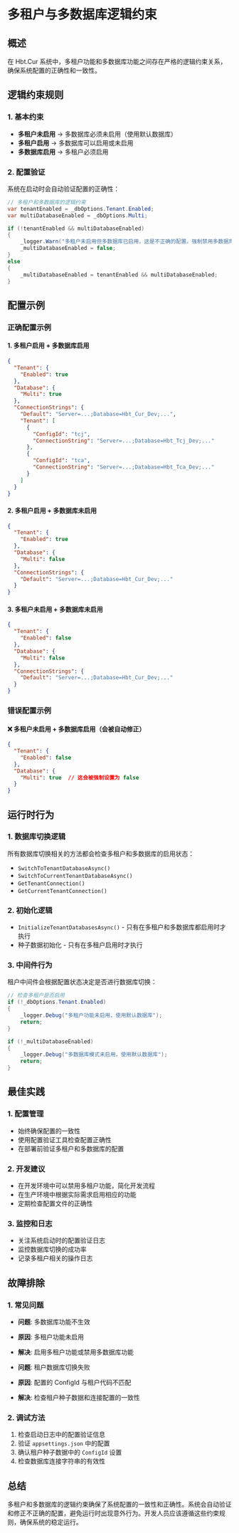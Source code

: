 # 多租户与多数据库逻辑约束

## 概述

在 Hbt.Cur 系统中，多租户功能和多数据库功能之间存在严格的逻辑约束关系，确保系统配置的正确性和一致性。

## 逻辑约束规则

### 1. 基本约束
- **多租户未启用** → 多数据库必须未启用（使用默认数据库）
- **多租户启用** → 多数据库可以启用或未启用
- **多数据库启用** → 多租户必须启用

### 2. 配置验证
系统在启动时会自动验证配置的正确性：

```csharp
// 多租户和多数据库的逻辑约束
var tenantEnabled = _dbOptions.Tenant.Enabled;
var multiDatabaseEnabled = _dbOptions.Multi;

if (!tenantEnabled && multiDatabaseEnabled)
{
    _logger.Warn("多租户未启用但多数据库已启用，这是不正确的配置。强制禁用多数据库模式。");
    _multiDatabaseEnabled = false;
}
else
{
    _multiDatabaseEnabled = tenantEnabled && multiDatabaseEnabled;
}
```

## 配置示例

### 正确配置示例

#### 1. 多租户启用 + 多数据库启用
```json
{
  "Tenant": {
    "Enabled": true
  },
  "Database": {
    "Multi": true
  },
  "ConnectionStrings": {
    "Default": "Server=...;Database=Hbt_Cur_Dev;...",
    "Tenant": [
      {
        "ConfigId": "tcj",
        "ConnectionString": "Server=...;Database=Hbt_Tcj_Dev;..."
      },
      {
        "ConfigId": "tca", 
        "ConnectionString": "Server=...;Database=Hbt_Tca_Dev;..."
      }
    ]
  }
}
```

#### 2. 多租户启用 + 多数据库未启用
```json
{
  "Tenant": {
    "Enabled": true
  },
  "Database": {
    "Multi": false
  },
  "ConnectionStrings": {
    "Default": "Server=...;Database=Hbt_Cur_Dev;..."
  }
}
```

#### 3. 多租户未启用 + 多数据库未启用
```json
{
  "Tenant": {
    "Enabled": false
  },
  "Database": {
    "Multi": false
  },
  "ConnectionStrings": {
    "Default": "Server=...;Database=Hbt_Cur_Dev;..."
  }
}
```

### 错误配置示例

#### ❌ 多租户未启用 + 多数据库启用（会被自动修正）
```json
{
  "Tenant": {
    "Enabled": false
  },
  "Database": {
    "Multi": true  // 这会被强制设置为 false
  }
}
```

## 运行时行为

### 1. 数据库切换逻辑
所有数据库切换相关的方法都会检查多租户和多数据库的启用状态：

- `SwitchToTenantDatabaseAsync()`
- `SwitchToCurrentTenantDatabaseAsync()`
- `GetTenantConnection()`
- `GetCurrentTenantConnection()`

### 2. 初始化逻辑
- `InitializeTenantDatabasesAsync()` - 只有在多租户和多数据库都启用时才执行
- 种子数据初始化 - 只有在多租户启用时才执行

### 3. 中间件行为
租户中间件会根据配置状态决定是否进行数据库切换：

```csharp
// 检查多租户是否启用
if (!_dbOptions.Tenant.Enabled)
{
    _logger.Debug("多租户功能未启用，使用默认数据库");
    return;
}

if (!_multiDatabaseEnabled)
{
    _logger.Debug("多数据库模式未启用，使用默认数据库");
    return;
}
```

## 最佳实践

### 1. 配置管理
- 始终确保配置的一致性
- 使用配置验证工具检查配置正确性
- 在部署前验证多租户和多数据库的配置

### 2. 开发建议
- 在开发环境中可以禁用多租户功能，简化开发流程
- 在生产环境中根据实际需求启用相应的功能
- 定期检查配置文件的正确性

### 3. 监控和日志
- 关注系统启动时的配置验证日志
- 监控数据库切换的成功率
- 记录多租户相关的操作日志

## 故障排除

### 1. 常见问题
- **问题**: 多数据库功能不生效
- **原因**: 多租户功能未启用
- **解决**: 启用多租户功能或禁用多数据库功能

- **问题**: 租户数据库切换失败
- **原因**: 配置的 ConfigId 与租户代码不匹配
- **解决**: 检查租户种子数据和连接配置的一致性

### 2. 调试方法
1. 检查启动日志中的配置验证信息
2. 验证 `appsettings.json` 中的配置
3. 确认租户种子数据中的 `ConfigId` 设置
4. 检查数据库连接字符串的有效性

## 总结

多租户和多数据库的逻辑约束确保了系统配置的一致性和正确性。系统会自动验证和修正不正确的配置，避免运行时出现意外行为。开发人员应该遵循这些约束规则，确保系统的稳定运行。 